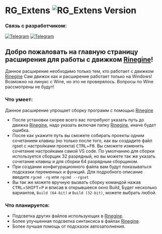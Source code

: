 # RG_Extens <img alt="RG_Extens Version" src="https://img.shields.io/badge/RG_Extens-v0.0.1-green">  

### Связь с разработчиком:  

[<img alt="Telegram"        src="https://img.shields.io/badge/Rinemest-green?logo=Telegram&logoColor=ffffff&label=Telegram&labelColor=24A1DE&color=222222&link=https%3A%2F%2Ft.me%2Frinemest">](https://t.me/Rinemest)
[<img alt="Telegram"        src="https://img.shields.io/badge/Rinegine-green?logo=Telegram&logoColor=ffffff&label=Telegram&labelColor=24A1DE&color=444444&link=https://t.me/Rinegine">](https://t.me/Rinegine)

## Добро пожаловать на главную страницу расширения для работы с движком [Rinegine](https://github.com/Maximilian560/Rinegine)!

Данное расширение необходимо только тем, кто работает с движком [Rinegine](https://github.com/Maximilian560/Rinegine)
Сам движок как и расширение работает только на Windows! Возможно на линукс с Wine, но это не проверялось. Вопросы по Wine рассмотрены не будут!
### Что умеет:
Данное расширение упрощает сборку программ с помощью [Rinegine](https://github.com/Maximilian560/Rinegine) 
* После установки скорее всего вас потребуют указать путь до движка [Rinegine](https://github.com/Maximilian560/Rinegine), надо указать включая папку [Rinegine](https://github.com/Maximilian560/Rinegine), иначе будет ошибка.
* После как укажите путь вы сможете собирать проекты одним сочетанием клавиш (но только после того, как вы создадите файл rgset с настройками проекта) <kbd>CTRL</kbd>+<kbd>F8</kbd>. Вы сможете изменить сочетание настройками самой VS code. По умолчанию для сборки используется сборщик 32 разрядный, но вы можете так же указать сочетание клавиш и для сборки 64 разрядным сборщиком.
* При создании конфигурационного файла вам будут показываться подсказки переменных и функций. Для подробного описание введите `rgcmd -rg` или `rgcmd --rgset`
* Вы так же можете вручную вызвать сборку командой нажав <kbd>CTRL</kbd>+<kbd>SHIFT</kbd>+<kbd>P</kbd> и вписав в открывшееся окно Build, Будет несколько вариантов, `Build (64-bit)` и `Build (32-bit)`, можете выбрать любой.
### Что планируется:
* Подсветка других файлов использующих в [Rinegine](https://github.com/Maximilian560/Rinegine).
* Более улучшенная подсветка синтаксиса в файлах [Rinegine](https://github.com/Maximilian560/Rinegine).
* Более лучшая помощь от подсказок автозаполнения.
